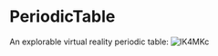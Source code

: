 # PeriodicTable
An explorable virtual reality periodic table:
![lK4MKc](http://i.makeagif.com/media/9-28-2016/lK4MKc.gif)
